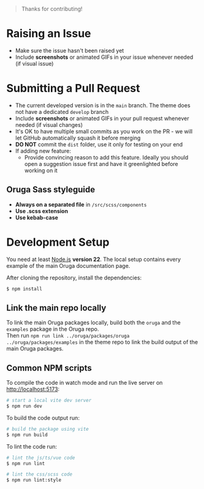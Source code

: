 > Thanks for contributing!

# Raising an Issue

* Make sure the issue hasn't been raised yet
* Include **screenshots** or animated GIFs in your issue whenever needed (if visual issue)

# Submitting a Pull Request

* The current developed version is in the ``main`` branch. The theme does not have a dedicated ``develop`` branch
* Include **screenshots** or animated GIFs in your pull request whenever needed (if visual changes)
* It's OK to have multiple small commits as you work on the PR - we will let GitHub automatically squash it before merging
* **DO NOT** commit the ``dist`` folder, use it only for testing on your end
* If adding new feature:
    * Provide convincing reason to add this feature. Ideally you should open a suggestion issue first and have it greenlighted before working on it


## Oruga Sass styleguide

* **Always on a separated file** in ``/src/scss/components``
* **Use .scss extension**
* **Use kebab-case**


# Development Setup

You need at least [Node.js](http://nodejs.org/) **version 22**.
The local setup contains every example of the main Oruga documentation page. 

After cloning the repository, install the dependencies:

```bash
$ npm install
```


## Link the main repo locally

To link the main Oruga packages locally, build both the `oruga` and the `examples` package in the Oruga repo.  
Then run `npm run link ../oruga/packages/oruga ../oruga/packages/examples` in the theme repo to link the build output of the main Oruga packages.


## Common NPM scripts

To compile the code in watch mode and run the live server on [http://localhost:5173](http://localhost:5173):

```bash
# start a local vite dev server
$ npm run dev
```

To build the code output run:

```bash
# build the package using vite
$ npm run build
```

To lint the code run:

```bash
# lint the js/ts/vue code
$ npm run lint

# lint the css/scss code
$ npm run lint:style
```
